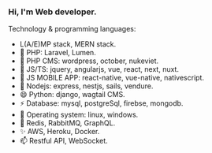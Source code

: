 ### Hi, I'm Web developer.

Technology & programming languages:
- L(A/E)MP stack, MERN stack.
- 🔭 PHP: Laravel, Lumen.
- 🌱 PHP CMS: wordpress, october, nukeviet.
- 👯 JS/TS: jquery, angularjs, vue, react, next, nuxt.
- 💬 JS MOBILE APP: react-native, vue-native, nativescript.
- 👋 Nodejs: express, nestjs, sails, vendure.
- 😄 Python: django, wagtail CMS.
- ⚡ Database: mysql, postgreSql, firebse, mongodb.
- 👋 Operating system: linux, windows.
- 🔭 Redis, RabbitMQ, GraphQL.
- ✨ AWS, Heroku, Docker.
- 📫 Restful API, WebSocket.
